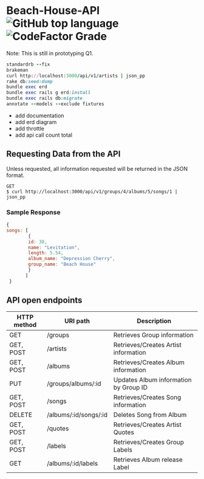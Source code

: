 # Beach-House-API ![GitHub top language](https://img.shields.io/github/languages/top/johncorderox/Beach-House-API?style=flat-square) ![CodeFactor Grade](https://img.shields.io/codefactor/grade/github/johncorderox/Beach-House-API/master?style=flat-square)

Note: This is still in prototyping Q1.

```ruby
standardrb --fix
brakeman
curl http://localhost:3000/api/v1/artists | json_pp
rake db:seed:dump
bundle exec erd
bundle exec rails g erd:install
bundle exec rails db:migrate
annotate --models --exclude fixtures
```
- add documentation <br>
- add erd diagram<br>
- add throttle<br>
- add api call count total <br>


## Requesting Data from the API
Unless requested, all information requested will be returned in the JSON format.

```
GET
$ curl http://localhost:3000/api/v1/groups/4/albums/5/songs/1 | json_pp
```
### Sample Response
  
``` javascript
{
songs: [
        {
        id: 38,
        name: "Levitation",
        length: 5.54,
        album_name: "Depression Cherry",
        group_name: "Beach House"
        } 
       ]
 }
```


## API open endpoints 
| HTTP method | URI path              | Description                           |
|-------------|-----------------------|---------------------------------------|
| GET         | /groups               | Retrieves Group information           |
| GET, POST   | /artists              | Retrieves/Creates Artist information  |
| GET, POST   | /albums               | Retrieves/Creates Album information   |
| PUT         | /groups/albums/:id    | Updates Album information by Group ID |
| GET, POST   | /songs                | Retrieves/Creates Song information    |
| DELETE      | /albums/:id/songs/:id | Deletes Song from Album               |
| GET, POST   | /quotes               | Retrieves/Creates Artist Quotes       |
| GET, POST   | /labels               | Retrieves/Creates Group Labels        |
| GET         | /albums/:id/labels    | Retrieves Album release Label         |
